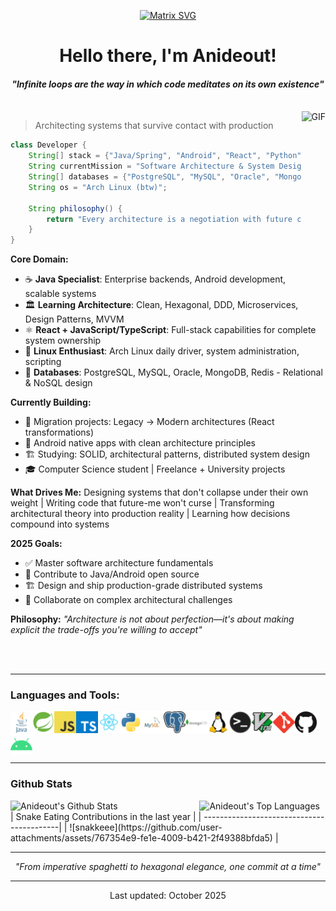 <div align="center">
  
  [![Matrix SVG](https://upload.wikimedia.org/wikipedia/commons/1/17/Digital_rain_animation_small_letters_clear.gif)](https://www.youtube.com/watch?v=rxEHQW3V1Fg&list=RDrxEHQW3V1Fg&start_radio=1)

</div>

<p>
  <h1 align="center"><b>Hello there, I'm Anideout!</b></h1>
</p>

<p>
  <h4 align="center"><b><i>"Infinite loops are the way in which code meditates on its own existence"</i></b></h4>
</p>

<br>

<img align="right" height="270px" alt="GIF" src="https://media.giphy.com/media/CVtNe84hhYF9u/giphy.gif" />

> Architecting systems that survive contact with production
```java
class Developer {
    String[] stack = {"Java/Spring", "Android", "React", "Python"};
    String currentMission = "Software Architecture & System Design";
    String[] databases = {"PostgreSQL", "MySQL", "Oracle", "MongoDB"};
    String os = "Arch Linux (btw)";
    
    String philosophy() {
        return "Every architecture is a negotiation with future complexity";
    }
}
```

**Core Domain:**
- ☕ **Java Specialist**: Enterprise backends, Android development, scalable systems
- 🏛️ **Learning Architecture**: Clean, Hexagonal, DDD, Microservices, Design Patterns, MVVM
- ⚛️ **React + JavaScript/TypeScript**: Full-stack capabilities for complete system ownership
- 🐧 **Linux Enthusiast**: Arch Linux daily driver, system administration, scripting
- 💾 **Databases**: PostgreSQL, MySQL, Oracle, MongoDB, Redis - Relational & NoSQL design

**Currently Building:**
- 🔄 Migration projects: Legacy → Modern architectures (React transformations)
- 📱 Android native apps with clean architecture principles
- 🏗️ Studying: SOLID, architectural patterns, distributed system design
- 🎓 Computer Science student | Freelance + University projects

**What Drives Me:**
Designing systems that don't collapse under their own weight | Writing code that future-me won't curse |
Transforming architectural theory into production reality | Learning how decisions compound into systems

**2025 Goals:**
- ✅ Master software architecture fundamentals
- 🎯 Contribute to Java/Android open source
- 🏗️ Design and ship production-grade distributed systems  
- 🤝 Collaborate on complex architectural challenges

**Philosophy:**
*"Architecture is not about perfection—it's about making explicit the trade-offs you're willing to accept"*

<br>
<br>

---

### Languages and Tools:

<img align="left" alt="Java" width="35px" src="https://raw.githubusercontent.com/github/explore/5b3600551e122a3277c2c5368af2ad5725ffa9a1/topics/java/java.png" />
<img align="left" alt="Spring Boot" width="35px" src="https://raw.githubusercontent.com/github/explore/80688e429a7d4ef2fca1e82350fe8e3517d3494d/topics/spring-boot/spring-boot.png" />
<img align="left" alt="JavaScript" width="35px" src="https://raw.githubusercontent.com/github/explore/80688e429a7d4ef2fca1e82350fe8e3517d3494d/topics/javascript/javascript.png" />
<img align="left" alt="TypeScript" width="35px" src="https://raw.githubusercontent.com/github/explore/80688e429a7d4ef2fca1e82350fe8e3517d3494d/topics/typescript/typescript.png" />
<img align="left" alt="React" width="35px" src="https://raw.githubusercontent.com/github/explore/80688e429a7d4ef2fca1e82350fe8e3517d3494d/topics/react/react.png" />
<img align="left" alt="Python" width="35px" src="https://raw.githubusercontent.com/github/explore/80688e429a7d4ef2fca1e82350fe8e3517d3494d/topics/python/python.png" />
<img align="left" alt="MySQL" width="35px" src="https://raw.githubusercontent.com/github/explore/80688e429a7d4ef2fca1e82350fe8e3517d3494d/topics/mysql/mysql.png" />
<img align="left" alt="PostgreSQL" width="35px" src="https://raw.githubusercontent.com/github/explore/80688e429a7d4ef2fca1e82350fe8e3517d3494d/topics/postgresql/postgresql.png" />
<img align="left" alt="MongoDB" width="35px" src="https://raw.githubusercontent.com/github/explore/80688e429a7d4ef2fca1e82350fe8e3517d3494d/topics/mongodb/mongodb.png" />
<img align="left" alt="Linux" width="35px" src="https://raw.githubusercontent.com/github/explore/80688e429a7d4ef2fca1e82350fe8e3517d3494d/topics/linux/linux.png" />
<img align="left" alt="Terminal" width="35px" src="https://raw.githubusercontent.com/github/explore/80688e429a7d4ef2fca1e82350fe8e3517d3494d/topics/terminal/terminal.png" />
<img align="left" alt="Vim" width="35px" src="https://raw.githubusercontent.com/github/explore/80688e429a7d4ef2fca1e82350fe8e3517d3494d/topics/vim/vim.png" /><img align="left" alt="Git" width="35px" src="https://raw.githubusercontent.com/github/explore/80688e429a7d4ef2fca1e82350fe8e3517d3494d/topics/git/git.png" />
<img align="left" alt="GitHub" width="35px" src="https://raw.githubusercontent.com/github/explore/78df643247d429f6cc873026c0622819ad797942/topics/github/github.png" />
<img align="left" alt="Android" width="35px" src="https://raw.githubusercontent.com/github/explore/80688e429a7d4ef2fca1e82350fe8e3517d3494d/topics/android/android.png" />

<br>
<br>
<br>
<br>

---

### Github Stats

<img align="left" src="https://github-readme-stats.vercel.app/api?username=anideout&show_icons=true&include_all_commits=true&title_color=fff&icon_color=79ff97&text_color=efefef&bg_color=24292e" alt="Anideout's Github Stats" width="60%">
  
<img src="https://github-readme-stats.vercel.app/api/top-langs/?username=anideout&show_icons=true&hide_border=true&theme=radical" width="37%" alt="Anideout's Top Languages">

<br>
| Snake Eating Contributions in the last year |
| ------------------------------------------|
| ![snakkeee](https://github.com/user-attachments/assets/767354e9-fe1e-4009-b421-2f49388bfda5) | 




---
<p align="center">
    <i>"From imperative spaghetti to hexagonal elegance, one commit at a time"</i>
</p>

---

<p align="center">
    Last updated: October 2025
</p>
